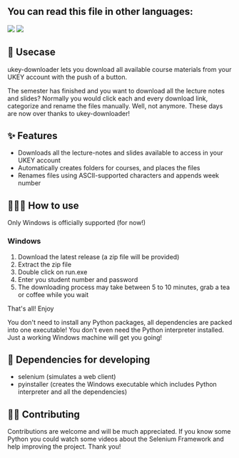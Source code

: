 ## You can read this file in other languages:
<a href="README.tr.md"><img src="https://img.shields.io/badge/-T%C3%9CRK%C3%87E-red?style=for-the-badge"></a>
<a href="README.md"><img src="https://img.shields.io/badge/-ENGLISH-red?style=for-the-badge"></a>

## 🧩 Usecase

ukey-downloader lets you download all available course materials from your UKEY account with the push of a button.

The semester has finished and you want to download all the lecture notes and slides? Normally you would click each and every download link, categorize and rename the files manually. Well, not anymore. These days are now over thanks to ukey-downloader!

## ✨ Features
- Downloads all the lecture-notes and slides available to access in your UKEY account
- Automatically creates folders for courses, and places the files
- Renames files using ASCII-supported characters and appends week number

## 🧑🏻‍💻 How to use

Only Windows is officially supported (for now!)

### Windows

1. Download the latest release (a zip file will be provided)
2. Extract the zip file
3. Double click on run.exe
4. Enter you student number and password
5. The downloading process may take between 5 to 10 minutes, grab a tea or coffee while you wait

That's all! Enjoy

You don't need to install any Python packages, all dependencies are packed into one executable! You don't even need the Python interpreter installed. Just a working Windows machine will get you going!

## 🐍 Dependencies for developing
- selenium (simulates a web client)
- pyinstaller (creates the Windows executable which includes Python interpreter and all the dependencies)

## 🤝🏻 Contributing
Contributions are welcome and will be much appreciated. If you know some Python you could watch some videos about the Selenium Framework and help improving the project. Thank you!
